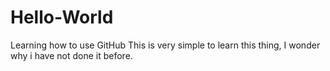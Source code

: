 # Hello-World
Learning how to use GitHub
This is very simple to learn this thing, I wonder why i have not done it before.
